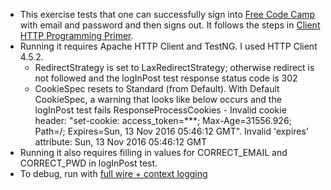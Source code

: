 * This exercise tests that one can successfully sign into [Free Code Camp](https://www.freecodecamp.com/) with email and password and then signs out. It follows the steps in [Client HTTP Programming Primer](https://hc.apache.org/httpcomponents-client-ga/primer.html).
* Running it requires Apache HTTP Client and TestNG. I used HTTP Client 4.5.2.
  * RedirectStrategy is set to LaxRedirectStrategy; otherwise redirect is not followed and the logInPost test response status code is 302
  * CookieSpec resets to Standard (from Default). With Default CookieSpec, a warning that looks like below occurs and the logInPost test fails
    ResponseProcessCookies - Invalid cookie header: "set-cookie: access_token=***; Max-Age=31556.926; Path=/; Expires=Sun, 13 Nov 2016 05:46:12 GMT". Invalid 'expires' attribute: Sun, 13 Nov 2016 05:46:12 GMT
* Running it also requires filling in values for CORRECT_EMAIL and CORRECT_PWD in logInPost test.
* To debug, run with [full wire + context logging](https://hc.apache.org/httpcomponents-client-ga/logging.html)
